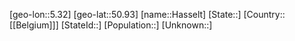 ﻿---
location: [50.93,5.32]
type: City
tags:
- geo/City


SpocWebEntityId: 30794
isDeleted: false
confidential: public

---
[geo-lon::5.32]
[geo-lat::50.93]
[name::Hasselt]
[State::]
[Country::[[Belgium]]]
[StateId::]
[Population::]
[Unknown::]

